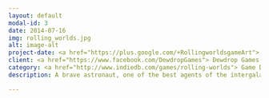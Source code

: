 ```yaml
---
layout: default
modal-id: 3
date: 2014-07-16
img: rolling_worlds.jpg
alt: image-alt
project-date: <a href="https://plus.google.com/+RollingworldsgameArt"> Mart 2015 </a>
client: <a href="https://www.facebook.com/DewdropGames"> Dewdrop Games </a>
category: <a href="http://www.indiedb.com/games/rolling-worlds"> Game Development </a>
description: A brave astronaut, one of the best agents of the intergalactic emergency rescue service, discovers fantastic outer worlds, conquers creepy alien bugs and salvages rusty equipment to continue his epic journey.

---
```

